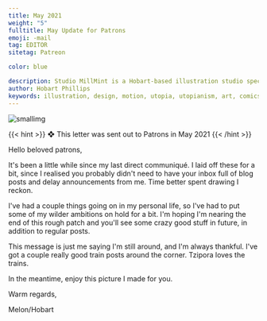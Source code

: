 ```yaml
---
title: May 2021
weight: "5"
fulltitle: May Update for Patrons
emoji: -mail
tag: EDITOR
sitetag: Patreon

color: blue

description: Studio MillMint is a Hobart-based illustration studio specialising in utopian fiction.
author: Hobart Phillips
keywords: illustration, design, motion, utopia, utopianism, art, comics, comic, hobart, phillips, vekllei, millmint
---
```


![smallimg](https://millmint.imgix.net/images/mastheads/letters/4.jpg)

{{< hint >}}
❖ This letter was sent out to Patrons in May 2021
{{< /hint >}}

Hello beloved patrons,

It's been a little while since my last direct communiqué. I laid off these for a bit, since I realised you probably didn't need to have your inbox full of blog posts and delay announcements from me. Time better spent drawing I reckon.

I've had a couple things going on in my personal life, so I've had to put some of my wilder ambitions on hold for a bit. I'm hoping I'm nearing the end of this rough patch and you'll see some crazy good stuff in future, in addition to regular posts.

This message is just me saying I'm still around, and I'm always thankful. I've got a couple really good train posts around the corner. Tzipora loves the trains.

In the meantime, enjoy this picture I made for you.

Warm regards,

Melon/Hobart
